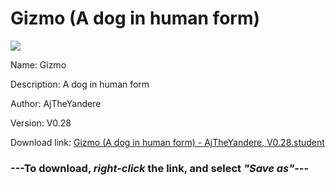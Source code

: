 # Gizmo (A dog in human form)

<img src = "https://raw.githubusercontent.com/Arbiter1223/Koukou-Gurashi-Custom-Students/master/Students/Files/Gizmo%20(A%20dog%20in%20human%20form).png">

Name: Gizmo

Description: A dog in human form

Author: AjTheYandere

Version: V0.28

Download link: <a href="https://raw.githubusercontent.com/Arbiter1223/Koukou-Gurashi-Custom-Students/master/Students/Files/Gizmo%20(A%20dog%20in%20human%20form)%20-%20AjTheYandere%2C%20V0.28.student">Gizmo (A dog in human form) - AjTheYandere, V0.28.student</a>

### ---**To download, _right-click_ the link, and select _"Save as"_**---


